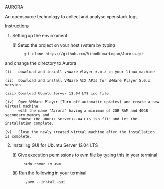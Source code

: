 AURORA				

An opensource technology to collect and analyse openstack logs.

Instructions

1. Setting up the environment

	(i)	  Setup the project on your host system by typing

			git clone https://github.com/VinodKumarLogan/Aurora.git
and change the directory to Aurora

	(i)   Download and install VMWare Player 5.0.2 on your linux machine

	(ii)  Download and install VMWare VIX APIs for VMWare Player 5.0.x version

	(iii) Download Ubuntu Server 12.04 LTS iso file

	(iv)  Open VMWare Player (Turn off automatic updates) and create a new virtual machine
		  with the name "Aurora" having a minimum of 2GB RAM and 40GB secondary memory and 
		  choose the Ubuntu Server12.04 LTS iso file and let the installation complete.

	(v)   Close the newly created virtual machine after the installation is complete.

2. Installing GUI for Ubuntu Server 12.04 LTS

	(i)   Give execution permissions to avm file by typing this in your terminal 
			
			sudo chmod +x avm

	(ii)  Run the following in your terminal
			
			./avm --install-gui
